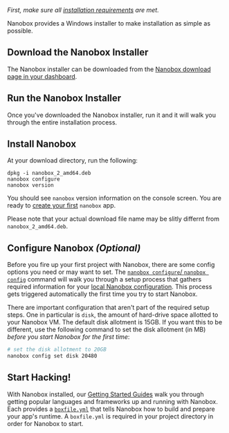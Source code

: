 *First, make sure all [installation requirements](/install/requirements/) are met.*

Nanobox provides a Windows installer to make installation as simple as possible.

## Download the Nanobox Installer
The Nanobox installer can be downloaded from the [Nanobox download page in your dashboard](https://dashboard.nanobox.io/download).

## Run the Nanobox Installer
Once you've downloaded the Nanobox installer, run it and it will walk you through the entire installation process.

## Install Nanobox

At your download directory, run the following:

```
dpkg -i nanobox_2_amd64.deb
nanobox configure
nanobox version
```

You should see `nanobox` version information on the console screen.  You are ready to [create your first](https://guides.nanobox.io/) `nanobox` app. 

Please note that your actual download file name may be slitly differnt from `nanobox_2_amd64.deb`.

## Configure Nanobox _(Optional)_
Before you fire up your first project with Nanobox, there are some config options you need or may want to set. The [`nanobox configure`/ `nanobox config`](/cli/configure/) command will walk you through a setup process that gathers required information for your [local Nanobox configuration](/local-config/configure-nanobox/). This process gets triggered automatically the first time you try to start Nanobox.

There are important configuration that aren't part of the required setup steps. One in particular is `disk`, the amount of hard-drive space allotted to your Nanobox VM. The default disk allotment is 15GB. If you want this to be different, use the following command to set the disk allotment (in MB) _before you start Nanobox for the first time_:

```bash
# set the disk allotment to 20GB
nanobox config set disk 20480
```

## Start Hacking!
With Nanobox installed, our [Getting Started Guides](https://guides.nanobox.io) walk you through getting popular languages and frameworks up and running with Nanobox. Each provides a [`boxfile.yml`](/boxfile/) that tells Nanobox how to build and prepare your app's runtime. A `boxfile.yml` is required in your project directory in order for Nanobox to start.
